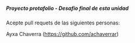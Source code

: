 ##### Proyecto protafolio - Desafio final de esta unidad

Acepte pull requets de las siguientes personas:

Ayxa Chaverra (https://github.com/achaverrar)
